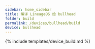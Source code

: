 ```yaml
---
sidebar: home_sidebar
title: 编译 LineageOS 给 bullhead
folder: build
permalink: /devices/bullhead/build
device: bullhead
---
```

{% include templates/device_build.md %}
